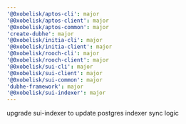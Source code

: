 ```yaml
---
'@0xobelisk/aptos-cli': major
'@0xobelisk/aptos-client': major
'@0xobelisk/aptos-common': major
'create-dubhe': major
'@0xobelisk/initia-cli': major
'@0xobelisk/initia-client': major
'@0xobelisk/rooch-cli': major
'@0xobelisk/rooch-client': major
'@0xobelisk/sui-cli': major
'@0xobelisk/sui-client': major
'@0xobelisk/sui-common': major
'dubhe-framework': major
'@0xobelisk/sui-indexer': major
---
```


upgrade sui-indexer to update postgres indexer sync logic
